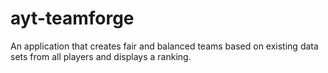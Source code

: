# ayt-teamforge
An application that creates fair and balanced teams based on existing data sets from all players and displays a ranking.
